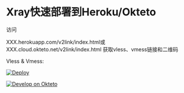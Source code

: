 # Xray快速部署到Heroku/Okteto

访问

XXX.herokuapp.com/v2link/index.html或XXX.cloud.okteto.net/v2link/index.html
获取vless、vmess链接和二维码

Vless & Vmess: 

[![Deploy](https://www.herokucdn.com/deploy/button.png)](https://dashboard.heroku.com/new?template=https://github.com/mydeploy/xryy.git) 

[![Develop on Okteto](https://okteto.com/develop-okteto.svg)](https://cloud.okteto.com/deploy)
